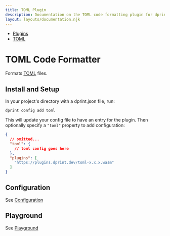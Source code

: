 ```yaml
---
title: TOML Plugin
description: Documentation on the TOML code formatting plugin for dprint.
layout: layouts/documentation.njk
---
```


<nav class="breadcrumb" aria-label="breadcrumbs">
  <ul>
    <li><a href="/plugins">Plugins</a></li>
    <li><a href="/plugins/toml">TOML</a></li>
  </ul>
</nav>

# TOML Code Formatter

Formats [TOML](https://toml.io) files.

## Install and Setup

In your project's directory with a dprint.json file, run:

```shellsession
dprint config add toml
```

This will update your config file to have an entry for the plugin. Then optionally specify a `"toml"` property to add configuration:

```json
{
  // omitted...
  "toml": {
    // toml config goes here
  },
  "plugins": [
    "https://plugins.dprint.dev/toml-x.x.x.wasm"
  ]
}
```

## Configuration

See [Configuration](/plugins/toml/config)

## Playground

See [Playground](https://dprint.dev/playground#plugin/toml)
